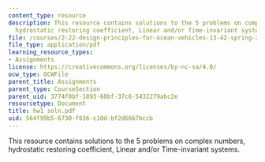 ```yaml
---
content_type: resource
description: This resource contains solutions to the 5 problems on complex numbers,
  hydrostatic restoring coefficient, Linear and/or Time-invariant systems.
file: /courses/2-22-design-principles-for-ocean-vehicles-13-42-spring-2005/564f99b56730f836c10dbf2d66b7bccb_hw1_soln.pdf
file_type: application/pdf
learning_resource_types:
- Assignments
license: https://creativecommons.org/licenses/by-nc-sa/4.0/
ocw_type: OCWFile
parent_title: Assignments
parent_type: CourseSection
parent_uid: 3774f0bf-1893-60bf-37c6-5432279abc2e
resourcetype: Document
title: hw1_soln.pdf
uid: 564f99b5-6730-f836-c10d-bf2d66b7bccb
---
```

This resource contains solutions to the 5 problems on complex numbers, hydrostatic restoring coefficient, Linear and/or Time-invariant systems.